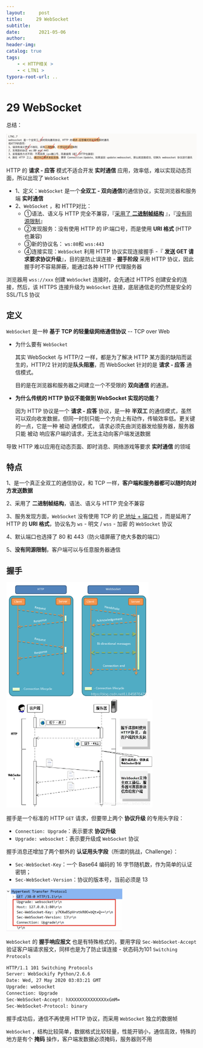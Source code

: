 ```yaml
---
layout:     post
title:     29 WebSocket
subtitle:  
date:       2021-05-06
author:     
header-img: 
catalog: true
tags:
    - < HTTP相关 >
    - < LTN1 >
typora-root-url: ..
---
```



# 29 WebSocket

总结：

![image-20241203111756070](/../img/assets_2023/image-20241203111756070.png)

HTTP 的 **请求 - 应答** 模式不适合开发 **实时通信** 应用，效率低，难以实现动态页面，所以出现了 `WebSocket`

- 1、定义：`WebSocket` 是一个**全双工 - 双向通信**的通信协议，实现浏览器和服务端 **实时通信**
- 2、`WebSocket` ，和 HTTP对比：
    - ①语法、语义与 HTTP 完全不兼容，『<u>采用了 **二进制帧结构**</u> 』，『<u>没有同源限制</u>』
    - ②发现服务：没有使用 HTTP 的 IP:端口号，而是使用 **URI 格式** (HTTP也兼容)
    - ③新的协议名： `ws:80`和 `wss:443`
    - ④连接实现：`WebSocket` 利用 HTTP 协议实现连接握手 -『 **发送 GET 请求要求协议升级**』，目的是防止误连接 - **握手阶段** 采用 HTTP 协议，因此握手时不容易屏蔽，能通过各种 HTTP 代理服务器



浏览器用 `wss://xxx` 创建 `WebSocket` 连接时，会先通过 HTTPS 创建安全的连接，然后，该 HTTPS 连接升级为 `WebSocket` 连接，底层通信走的仍然是安全的 SSL/TLS 协议



## 定义
`WebSocket` 是一种 **基于 TCP 的轻量级网络通信协议** -- TCP over Web

- 为什么要有 `WebSocket`

    其实 WebSocket 与 HTTP/2 一样，都是为了解决 HTTP 某方面的缺陷而诞生的，HTTP/2 针对的是**队头阻塞**，而 WebSocket 针对的是 **请求 - 应答** 通信模式。

    目的是在浏览器和服务器之间建立一个不受限的 **双向通信** 的通道。

- **为什么传统的 HTTP 协议不能做到 WebSocket 实现的功能？**

    因为 HTTP 协议是一个 **请求 - 应答** 协议，是一种 **半双工** 的通信模式，虽然可以双向收发数据，但同一时刻只能一个方向上有动作，传输效率低。更关键的一点，它是一种 被动 通信模式， 请求必须先由浏览器发给服务器，服务器只能 被动 响应客户端的请求，无法主动向客户端发送数据

导致 HTTP 难以应用在动态页面、即时消息、网络游戏等要求 **实时通信** 的领域

## 特点
1、是一个真正全双工的通信协议，和 TCP 一样，**客户端和服务器都可以随时向对方发送数据**

2、采用了 **二进制帧结构**，语法、语义与 HTTP 完全不兼容

3、服务发现方面，`WebSocket` 没有使用 TCP 的 <u>IP 地址 + 端口号</u> ，而是延用了 HTTP 的 **URI 格式**，协议名为 `ws` - 明文 / `wss` - 加密 的 `WebSocket` 协议

4、默认端口也选择了 80 和 443（防火墙屏蔽了绝大多数的端口）

5、**没有同源限制**，客户端可以与任意服务器通信

## 握手

<img src="/../img/assets_2019/websocket.png" alt="img" style="zoom:60%;" />

<img src="/../img/assets_2019/websocket2.png" alt="img" style="zoom:60%;" />

握手是一个标准的 HTTP `GET` 请求，但要带上两个 **协议升级** 的专用头字段：
-   `Connection: Upgrade`：表示要求 **协议升级**
-   `Upgrade: websocket`：表示要升级成 `WebSocket` 协议

握手消息还增加了两个额外的 **认证用头字段**（所谓的挑战，Challenge）：
-   `Sec-WebSocket-Key`：一个 Base64 编码的 16 字节随机数，作为简单的认证密钥；
-   `Sec-WebSocket-Version`：协议的版本号，当前必须是 13

<img src="/../img/assets_2019/image-20210506173737825.png" alt="image-20210506173737825" style="zoom:30%;" />

`WebSocket` 的 **握手响应报文** 也是有特殊格式的，要用字段 `Sec-WebSocket-Accept` 验证客户端请求报文，同样也是为了防止误连接 - 状态码为101 `Switching Protocols`

```html
HTTP/1.1 101 Switching Protocols
Server: WebSockify Python/2.6.6
Date: Wed, 27 May 2020 03:03:21 GMT
Upgrade: websocket
Connection: Upgrade
Sec-WebSocket-Accept: hXXXXXXXXXXXXXXxGmM=
Sec-WebSocket-Protocol: binary
```

握手成功后，通信不再使用 HTTP 协议，而采用 `WebSocket` 独立的数据帧

`WebSocket` ，结构比较简单，数据格式比较轻量，性能开销小，通信高效，特殊的地方是有个 **掩码** 操作，客户端发数据必须掩码，服务器则不用
